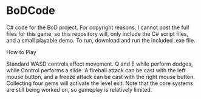 # BoDCode

C# code for the BoD project. For copyright reasons, 
I cannot post the full files for this game, so this repository will, only include the C# script files, and a small playable demo.
To run, download and run the included .exe file.

How to Play

Standard WASD controls affect movement. Q and E while perform dodges, while Control performs a slide. A fireball attack can be cast with the left mouse button, and a freeze attack can be cast with the right mouse button. Collecting four gems will activate the level exit. Note that the core systems are still being worked on, so gameplay is relatively limited.
